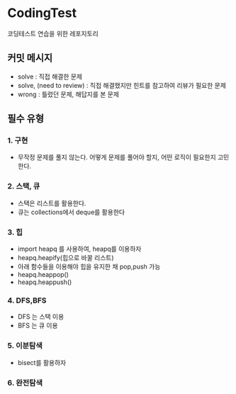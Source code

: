 # CodingTest
코딩테스트 연습을 위한 레포지토리

## 커밋 메시지

- solve : 직접 해결한 문제
- solve, (need to review) : 직접 해결했지만 힌트를 참고하여 리뷰가 필요한 문제
- wrong : 틀렸던 문제, 해답지를 본 문제

## 필수 유형

### 1. 구현
- 무작정 문제를 풀지 않는다. 어떻게 문제를 풀어야 할지, 어떤 로직이 필요한지 고민한다.

### 2. 스택, 큐
- 스택은 리스트를 활용한다.
- 큐는 collections에서 deque를 활용한다

### 3. 힙
- import heapq 를 사용하여, heapq를 이용하자
- heapq.heapify(힙으로 바꿀 리스트)
- 아래 함수들을 이용해야 힙을 유지한 채 pop,push 가능
- heapq.heappop()
- heapq.heappush()

### 4. DFS,BFS
- DFS 는 스택 이용
- BFS 는 큐 이용

### 5. 이분탐색
- bisect를 활용하자

### 6. 완전탐색